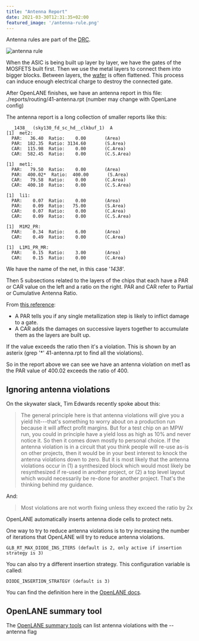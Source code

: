 ```yaml
---
title: "Antenna Report"
date: 2021-03-30T12:31:35+02:00
featured_image: '/antenna-rule.png'
---
```


Antenna rules are part of the [DRC](/terminology/drc).

![antenna rule](/antenna-rule.png)

When the ASIC is being built up layer by layer, we have the gates of the MOSFETS built first. Then we use the metal layers to connect them into bigger blocks.
Between layers, the [wafer](/terminology/wafer) is often flattened. This process can induce enough electrical charge to destroy the connected gate.

After OpenLANE finishes, we have an antenna report in this file: ./reports/routing/41-antenna.rpt (number may change with OpenLane config)

The antenna report is a long collection of smaller reports like this:

      _1438_  (sky130_fd_sc_hd__clkbuf_1)  A
    [1]  met2:
      PAR:   36.40  Ratio:    0.00       (Area)
      PAR:  182.35  Ratio: 3134.60       (S.Area)
      CAR:  115.98  Ratio:    0.00       (C.Area)
      CAR:  582.45  Ratio:    0.00       (C.S.Area)

    [1]  met1:
      PAR:   79.50  Ratio:    0.00       (Area)
      PAR:  400.02*  Ratio:  400.00       (S.Area)
      CAR:   79.58  Ratio:    0.00       (C.Area)
      CAR:  400.10  Ratio:    0.00       (C.S.Area)

    [1]  li1:
      PAR:    0.07  Ratio:    0.00       (Area)
      PAR:    0.09  Ratio:   75.00       (S.Area)
      CAR:    0.07  Ratio:    0.00       (C.Area)
      CAR:    0.09  Ratio:    0.00       (C.S.Area)

    [1]  M1M2_PR:
      PAR:    0.34  Ratio:    6.00       (Area)
      CAR:    0.49  Ratio:    0.00       (C.Area)

    [1]  L1M1_PR_MR:
      PAR:    0.15  Ratio:    3.00       (Area)
      CAR:    0.15  Ratio:    0.00       (C.Area)


We have the name of the net, in this case '_1438_'. 

Then 5 subsections related to the layers of the chips that each have a PAR or CAR value on the left and a ratio on the right.
PAR and CAR refer to Partial or Cumulative Antenna Ratio. 

From [this reference](http://free-online-ebooks.appspot.com/enc/14.17/lefdefref/PAE.html):

* A PAR tells you if any single metallization step is likely to inflict damage to a gate.
* A CAR adds the damages on successive layers together to accumulate them as the layers are built up.

If the value exceeds the ratio then it's a violation. This is shown by an asterix (grep '\*' 41-antenna.rpt to find all the violations). 

So in the report above we can see we have an antenna violation on met1 as the PAR value of 400.02 exceeds the ratio of 400.

## Ignoring antenna violations

On the skywater slack, Tim Edwards recently spoke about this:

> The general principle here is that antenna violations will give you a yield hit---that's something to worry about on a production run because it will affect profit margins.  But for a test chip on an MPW run, you could in principle have a yield loss as high as 10% and never notice it.  So then it comes down mostly to personal choice.  If the antenna violation is in a circuit that you think people will re-use as-is on other projects, then it would be in your best interest to knock the antenna violations down to zero.  But it is most likely that the antenna violations occur in (1) a synthesized block which would most likely be resynthesized if re-used in another project, or (2) a top level layout which would necessarily be re-done for another project.  That's the thinking behind my guidance.

And:

> Most violations are not worth fixing unless they exceed the ratio by 2x

OpenLANE automatically inserts antenna diode cells to protect nets.

One way to try to reduce antenna violations is to try increasing the number of iterations that OpenLANE will try to reduce antenna violations.

    GLB_RT_MAX_DIODE_INS_ITERS (default is 2, only active if insertion strategy is 3)

You can also try a different insertion strategy. This configuration variable is called:

    DIODE_INSERTION_STRATEGY (default is 3)

You can find the definition here in the [OpenLANE docs](https://openlane-docs.readthedocs.io/en/rtd-develop/configuration/README.html).

## OpenLANE summary tool

The [OpenLANE summary tools](/post/openlane_output_files) can list antenna violations with the --antenna flag

